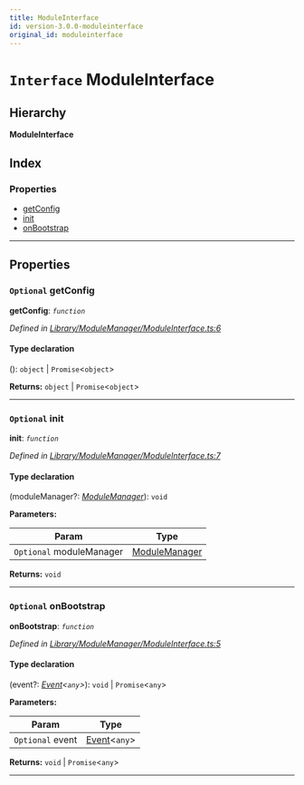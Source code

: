 ```yaml
---
title: ModuleInterface
id: version-3.0.0-moduleinterface
original_id: moduleinterface
---
```


# `Interface` ModuleInterface

## Hierarchy

**ModuleInterface**

## Index

### Properties

* [getConfig](moduleinterface#getconfig)
* [init](moduleinterface#init)
* [onBootstrap](moduleinterface#onbootstrap)

---

## Properties

<a id="getconfig"></a>

### `Optional` getConfig

**getConfig**: *`function`*

*Defined in [Library/ModuleManager/ModuleInterface.ts:6](https://github.com/Rawphs/stix/blob/f097835/src/Library/ModuleManager/ModuleInterface.ts#L6)*

#### Type declaration
():  `object` &#124; `Promise`<`object`>

**Returns:**  `object` &#124; `Promise`<`object`>

___
<a id="init"></a>

### `Optional` init

**init**: *`function`*

*Defined in [Library/ModuleManager/ModuleInterface.ts:7](https://github.com/Rawphs/stix/blob/f097835/src/Library/ModuleManager/ModuleInterface.ts#L7)*

#### Type declaration
(moduleManager?: *[ModuleManager](../classes/modulemanager)*): `void`

**Parameters:**

| Param | Type |
| ------ | ------ |
| `Optional` moduleManager | [ModuleManager](../classes/modulemanager) |

**Returns:** `void`

___
<a id="onbootstrap"></a>

### `Optional` onBootstrap

**onBootstrap**: *`function`*

*Defined in [Library/ModuleManager/ModuleInterface.ts:5](https://github.com/Rawphs/stix/blob/f097835/src/Library/ModuleManager/ModuleInterface.ts#L5)*

#### Type declaration
(event?: *[Event](../classes/event)<`any`>*):  `void` &#124; `Promise`<`any`>

**Parameters:**

| Param | Type |
| ------ | ------ |
| `Optional` event | [Event](../classes/event)<`any`> |

**Returns:**  `void` &#124; `Promise`<`any`>

___

